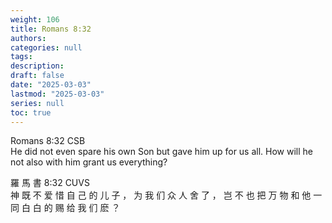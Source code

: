```yaml
---
weight: 106
title: Romans 8:32
authors:
categories: null
tags:
description: 
draft: false
date: "2025-03-03"
lastmod: "2025-03-03"
series: null
toc: true
---
```


<!--more-->

Romans 8:32 CSB  
He did not even spare his own Son but gave him up for us all. How will he not also with him grant us everything?

羅 馬 書 8:32 CUVS  
神 既 不 爱 惜 自 己 的 儿 子 ， 为 我 们 众 人 舍 了 ， 岂 不 也 把 万 物 和 他 一 同 白 白 的 赐 给 我 们 麽 ？